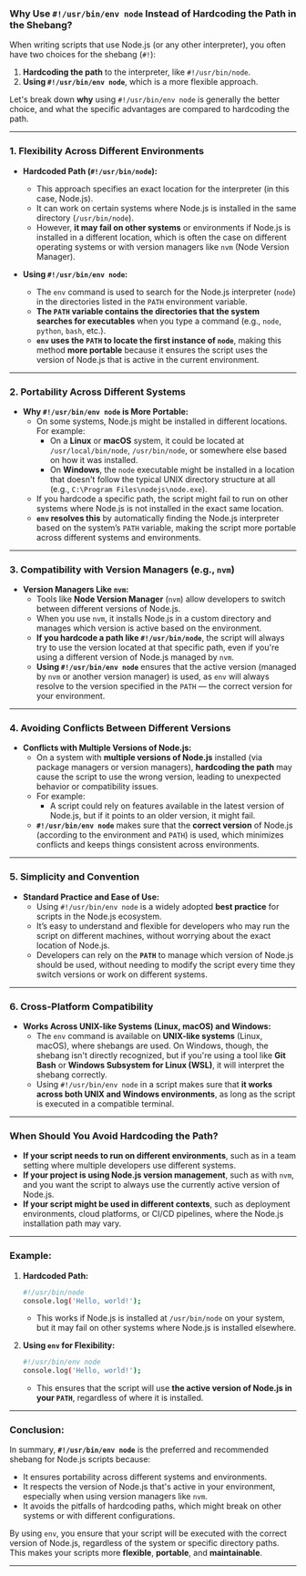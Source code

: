 ### **Why Use `#!/usr/bin/env node` Instead of Hardcoding the Path in the Shebang?**

When writing scripts that use Node.js (or any other interpreter), you often have two choices for the shebang (`#!`):

1. **Hardcoding the path** to the interpreter, like `#!/usr/bin/node`.
2. **Using `#!/usr/bin/env node`**, which is a more flexible approach.

Let's break down **why** using `#!/usr/bin/env node` is generally the better choice, and what the specific advantages are compared to hardcoding the path.

---

### **1. Flexibility Across Different Environments**

- **Hardcoded Path (`#!/usr/bin/node`):**
  - This approach specifies an exact location for the interpreter (in this case, Node.js).
  - It can work on certain systems where Node.js is installed in the same directory (`/usr/bin/node`).
  - However, **it may fail on other systems** or environments if Node.js is installed in a different location, which is often the case on different operating systems or with version managers like `nvm` (Node Version Manager).

- **Using `#!/usr/bin/env node`:**
  - The `env` command is used to search for the Node.js interpreter (`node`) in the directories listed in the `PATH` environment variable.
  - **The `PATH` variable contains the directories that the system searches for executables** when you type a command (e.g., `node`, `python`, `bash`, etc.).
  - **`env` uses the `PATH` to locate the first instance of `node`**, making this method **more portable** because it ensures the script uses the version of Node.js that is active in the current environment.

---

### **2. Portability Across Different Systems**

- **Why `#!/usr/bin/env node` is More Portable:**
  - On some systems, Node.js might be installed in different locations. For example:
    - On a **Linux** or **macOS** system, it could be located at `/usr/local/bin/node`, `/usr/bin/node`, or somewhere else based on how it was installed.
    - On **Windows**, the `node` executable might be installed in a location that doesn't follow the typical UNIX directory structure at all (e.g., `C:\Program Files\nodejs\node.exe`).
  - If you hardcode a specific path, the script might fail to run on other systems where Node.js is not installed in the exact same location.
  - **`env` resolves this** by automatically finding the Node.js interpreter based on the system’s `PATH` variable, making the script more portable across different systems and environments.

---

### **3. Compatibility with Version Managers (e.g., `nvm`)**

- **Version Managers Like `nvm`:**
  - Tools like **Node Version Manager** (`nvm`) allow developers to switch between different versions of Node.js.
  - When you use `nvm`, it installs Node.js in a custom directory and manages which version is active based on the environment.
  - **If you hardcode a path like `#!/usr/bin/node`**, the script will always try to use the version located at that specific path, even if you're using a different version of Node.js managed by `nvm`.
  - **Using `#!/usr/bin/env node`** ensures that the active version (managed by `nvm` or another version manager) is used, as `env` will always resolve to the version specified in the `PATH` — the correct version for your environment.

---

### **4. Avoiding Conflicts Between Different Versions**

- **Conflicts with Multiple Versions of Node.js:**
  - On a system with **multiple versions of Node.js** installed (via package managers or version managers), **hardcoding the path** may cause the script to use the wrong version, leading to unexpected behavior or compatibility issues.
  - For example:
    - A script could rely on features available in the latest version of Node.js, but if it points to an older version, it might fail.
  - **`#!/usr/bin/env node`** makes sure that the **correct version** of Node.js (according to the environment and `PATH`) is used, which minimizes conflicts and keeps things consistent across environments.

---

### **5. Simplicity and Convention**

- **Standard Practice and Ease of Use:**
  - Using `#!/usr/bin/env node` is a widely adopted **best practice** for scripts in the Node.js ecosystem.
  - It’s easy to understand and flexible for developers who may run the script on different machines, without worrying about the exact location of Node.js.
  - Developers can rely on the **`PATH`** to manage which version of Node.js should be used, without needing to modify the script every time they switch versions or work on different systems.

---

### **6. Cross-Platform Compatibility**

- **Works Across UNIX-like Systems (Linux, macOS) and Windows:**
  - The `env` command is available on **UNIX-like systems** (Linux, macOS), where shebangs are used. On Windows, though, the shebang isn't directly recognized, but if you're using a tool like **Git Bash** or **Windows Subsystem for Linux (WSL)**, it will interpret the shebang correctly.
  - Using `#!/usr/bin/env node` in a script makes sure that **it works across both UNIX and Windows environments**, as long as the script is executed in a compatible terminal.

---

### **When Should You Avoid Hardcoding the Path?**

- **If your script needs to run on different environments**, such as in a team setting where multiple developers use different systems.
- **If your project is using Node.js version management**, such as with `nvm`, and you want the script to always use the currently active version of Node.js.
- **If your script might be used in different contexts**, such as deployment environments, cloud platforms, or CI/CD pipelines, where the Node.js installation path may vary.

---

### **Example:**

1. **Hardcoded Path:**
   ```bash
   #!/usr/bin/node
   console.log('Hello, world!');
   ```

   - This works if Node.js is installed at `/usr/bin/node` on your system, but it may fail on other systems where Node.js is installed elsewhere.

2. **Using `env` for Flexibility:**
   ```bash
   #!/usr/bin/env node
   console.log('Hello, world!');
   ```

   - This ensures that the script will use **the active version of Node.js in your `PATH`**, regardless of where it is installed.

---

### **Conclusion:**

In summary, **`#!/usr/bin/env node`** is the preferred and recommended shebang for Node.js scripts because:
- It ensures portability across different systems and environments.
- It respects the version of Node.js that's active in your environment, especially when using version managers like `nvm`.
- It avoids the pitfalls of hardcoding paths, which might break on other systems or with different configurations.

By using `env`, you ensure that your script will be executed with the correct version of Node.js, regardless of the system or specific directory paths. This makes your scripts more **flexible**, **portable**, and **maintainable**.

---